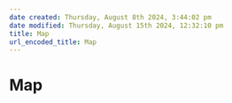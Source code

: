 ```yaml
---  
date created: Thursday, August 8th 2024, 3:44:02 pm  
date modified: Thursday, August 15th 2024, 12:32:10 pm  
title: Map  
url_encoded_title: Map  
---  
```

# Map  
